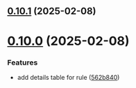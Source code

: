 ## [0.10.1](https://github.com/mportuga/eslint-detailed-reporter/compare/v0.10.0...v0.10.1) (2025-02-08)



# [0.10.0](https://github.com/mportuga/eslint-detailed-reporter/compare/562b8402558ba094f8e5ab6a17b228225db699d3...v0.10.0) (2025-02-08)


### Features

* add details table for rule ([562b840](https://github.com/mportuga/eslint-detailed-reporter/commit/562b8402558ba094f8e5ab6a17b228225db699d3))



